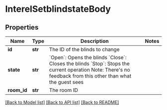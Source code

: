 # InterelSetblindstateBody

## Properties
Name | Type | Description | Notes
------------ | ------------- | ------------- | -------------
**id** | **str** | The ID of the blinds to change | 
**state** | **str** | &#x60;Open&#x60;: Opens the blinds &#x60;Close&#x60;: Closes the blinds &#x60;Stop&#x60;: Stops the current operation  Note: There&#x27;s no feedback from this other than what the guest sees | 
**room_id** | **str** | The room ID | 

[[Back to Model list]](../README.md#documentation-for-models) [[Back to API list]](../README.md#documentation-for-api-endpoints) [[Back to README]](../README.md)

